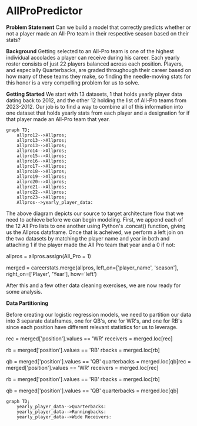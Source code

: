 # AllProPredictor

**Problem Statement**
Can we build a model that correctly predicts whether or not a player made an All-Pro team in their respective season based on their stats?

**Background**
Getting selected to an All-Pro team is one of the highest individual accolades a player can receive during his career. Each yearly roster consists of just 22 players balanced across each position. Players, and especially Quarterbacks, are graded throughough their career based on how many of these teams they make, so finding the needle-moving stats for this honor is a very compelling problem for us to solve.

**Getting Started**
We start with 13 datasets, 1 that holds yearly player data dating back to 2012, and the other 12 holding the list of All-Pro teams from 2023-2012. Our job is to find a way to combine all of this information into one dataset that holds yearly stats from each player and a designation for if that player made an All-Pro team that year.

```mermaid
graph TD;
    allpro12-->Allpros;
    allpro13-->Allpros;
    allpro13-->Allpros;
    allpro14-->Allpros;
    allpro15-->Allpros;
    allpro16-->Allpros;
    allpro17-->Allpros;
    allpro18-->Allpros;
    allpro19-->Allpros;
    allpro20-->Allpros;
    allpro21-->Allpros;
    allpro22-->Allpros;
    allpro23-->Allpros;
    Allpros-->yearly_player_data:
```

The above diagram depicts our source to target architecture flow that we need to achieve before we can begin modeling. First, we append each of the 12 All Pro lists to one another using Python's .concat() function, giving us the Allpros dataframe. Once that is acheived, we perform a left join on the two datasets by matching the player name and year in both and attaching 1 if the player made the All Pro team that year and a 0 if not: 

allpros = allpros.assign(All_Pro = 1)

merged = careerstats.merge(allpros, left_on=['player_name', 'season'], right_on=['Player', 'Year'], how='left')

After this and a few other data cleaning exercises, we are now ready for some analysis.

**Data Partitioning**

Before creating our logistic regression models, we need to partition our data into 3 separate dataframes, one for QB's, one for WR's, and one for RB's since each position have different relevant statistics for us to leverage.

rec = merged['position'].values == 'WR'
receivers = merged.loc[rec]

rb = merged['position'].values == 'RB'
rbacks = merged.loc[rb]

qb = merged['position'].values == 'QB'
quarterbacks = merged.loc[qb]rec = merged['position'].values == 'WR'
receivers = merged.loc[rec]

rb = merged['position'].values == 'RB'
rbacks = merged.loc[rb]

qb = merged['position'].values == 'QB'
quarterbacks = merged.loc[qb]

```mermaid
graph TD;
    yearly_player_data-->Quarterbacks:
    yearly_player_data-->Runningbacks:
    yearly_player_data-->Wide Receivers:
```


